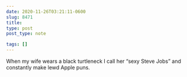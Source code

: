 ```yaml
---
date: 2020-11-26T03:21:11-0600
slug: 8471
title: 
type: post
post_type: note

tags: []
---
```

When my wife wears a black turtleneck I call her “sexy Steve Jobs” and constantly make lewd Apple puns.



